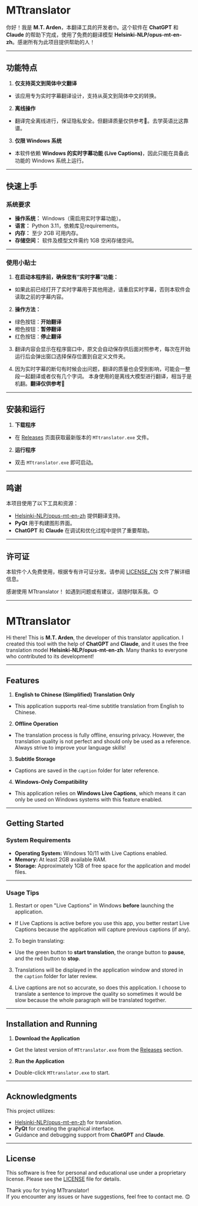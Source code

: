 # MTtranslator

你好！我是 **M.T. Arden**，本翻译工具的开发者🤓。这个软件在 **ChatGPT** 和 **Claude** 的帮助下完成，使用了免费的翻译模型 **Helsinki-NLP/opus-mt-en-zh**。感谢所有为此项目提供帮助的人！

---

## **功能特点**

1. **仅支持英文到简体中文翻译**
  
  - 该应用专为实时字幕翻译设计，支持从英文到简体中文的转换。
2. **离线操作**
  
  - 翻译完全离线进行，保证隐私安全。但翻译质量仅供参考🫡。去学英语比这靠谱。
3. **仅限 Windows 系统**
  
  - 本软件依赖 **Windows 的实时字幕功能 (Live Captions)**，因此只能在具备此功能的 Windows 系统上运行。

---

## **快速上手**

### **系统要求**

- **操作系统：** Windows（需启用实时字幕功能）。
- **语言：** Python 3.11，依赖库见requirements。
- **内存：** 至少 2GB 可用内存。
- **存储空间：** 软件及模型文件需约 1GB 空闲存储空间。

---

### **使用小贴士**

1. **在启动本程序前，确保您有“实时字幕”功能：**
  
  - 如果此前已经打开了实时字幕用于其他用途，请重启实时字幕，否则本软件会读取之前的字幕内容。
2. **操作方法：**
  
  - 绿色按钮：**开始翻译**
  - 橙色按钮：**暂停翻译**
  - 红色按钮：**停止翻译**
3. 翻译内容会显示在程序窗口中，原文会自动保存供后面对照参考，每次在开始运行后会弹出窗口选择保存位置到自定义文件夹。
  
4. 因为实时字幕的断句有时候会出问题，翻译的质量也会受到影响，可能会一整段一起翻译或者仅有几个字词。
   本身使用的是离线大模型进行翻译，相当于是机翻。**翻译仅供参考🥺**
  

---

## **安装和运行**

1. **下载程序**
  
  - 在 [Releases](./releases) 页面获取最新版本的 `MTtranslator.exe` 文件。
2. **运行程序**
  
  - 双击 `MTtranslator.exe` 即可启动。

---

## **鸣谢**

本项目使用了以下工具和资源：

- [Helsinki-NLP/opus-mt-en-zh](https://huggingface.co/Helsinki-NLP/opus-mt-en-zh) 提供翻译支持。
- **PyQt** 用于构建图形界面。
- **ChatGPT** 和 **Claude** 在调试和优化过程中提供了重要帮助。
---
## 许可证
本软件个人免费使用，根据专有许可证分发。请参阅 [LICENSE_CN](./LICENSE_CN) 文件了解详细信息。

感谢使用 MTtranslator！ 
如遇到问题或有建议，请随时联系我。😊

---

# MTtranslator
Hi there! This is **M.T. Arden**, the developer of this translator application. I created this tool with the help of **ChatGPT** and **Claude**, and it uses the free translation model **Helsinki-NLP/opus-mt-en-zh**. Many thanks to everyone who contributed to its development!

---

## **Features**

1. **English to Chinese (Simplified) Translation Only**
  
  - This application supports real-time subtitle translation from English to Chinese.
2. **Offline Operation**
  
  - The translation process is fully offline, ensuring privacy. However, the translation quality is not perfect and should only be used as a reference. Always strive to improve your language skills!
3. **Subtitle Storage**
  
  - Captions are saved in the `caption` folder for later reference.
4. **Windows-Only Compatibility**
  
  - This application relies on **Windows Live Captions**, which means it can only be used on Windows systems with this feature enabled.

---

## **Getting Started**

### **System Requirements**

- **Operating System:** Windows 10/11 with Live Captions enabled.
- **Memory:** At least 2GB available RAM.
- **Storage:** Approximately 1GB of free space for the application and model files.

---

### **Usage Tips**

1. Restart or open "Live Captions" in Windows **before** launching the application.
  
  - If Live Captions is active before you use this app, you better restart Live Captions because the application will capture previous captions (if any).
2. To begin translating:
  
  - Use the green button to **start translation**, the orange button to **pause**, and the red button to **stop**.
3. Translations will be displayed in the application window and stored in the `caption` folder for later review.
  
4. Live captions are not so accurate, so does this application. I choose to translate a sentence to improve the quality so sometimes it would be slow because the whole paragraph will be translated together.
  

---

## **Installation and Running**

1. **Download the Application**
  
  - Get the latest version of `MTtranslator.exe` from the [Releases](./releases) section.
2. **Run the Application**
  
  - Double-click `MTtranslator.exe` to start.

---

## **Acknowledgments**

This project utilizes:

- [Helsinki-NLP/opus-mt-en-zh](https://huggingface.co/Helsinki-NLP/opus-mt-en-zh) for translation.
- **PyQt** for creating the graphical interface.
- Guidance and debugging support from **ChatGPT** and **Claude**.

---
## License
This software is free for personal and educational use under a proprietary license. Please see the [LICENSE](./LICENSE) file for details. 

Thank you for trying MTtranslator!  
If you encounter any issues or have suggestions, feel free to contact me. 😊
